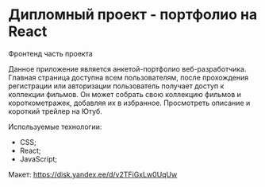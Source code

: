 # Дипломный проект - портфолио на React

Фронтенд часть проекта


Данное приложение является анкетой-портфолио веб-разработчика. Главная страница доступна всем пользователям, после прохождения регистрации или авторизации пользователь получает доступ к коллекции фильмов. Он может собрать свою коллекцию  фильмов и короткометражек, добавляя их в избранное. Просмотреть описание и короткий трейлер на Ютуб.

Используемые технологии:
* CSS;
* React;
* JavaScript;

Макет: https://disk.yandex.ee/d/v2TFiGxLw0UqUw



